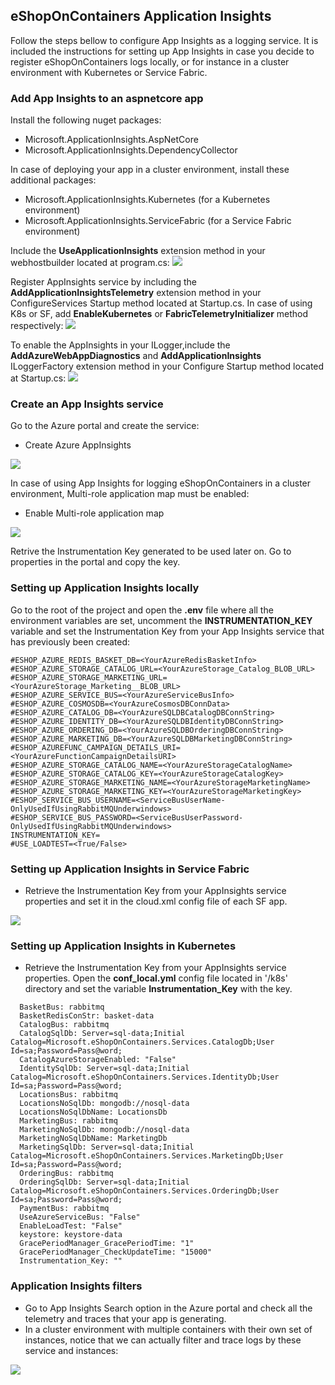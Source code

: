 ## eShopOnContainers Application Insights

Follow the steps bellow to configure App Insights as a logging service. It is included the instructions for setting up App Insights in case you decide to register eShopOnContainers logs locally, or for instance in a cluster environment with Kubernetes or Service Fabric.

### Add App Insights to an aspnetcore app
Install the following nuget packages:
* Microsoft.ApplicationInsights.AspNetCore
* Microsoft.ApplicationInsights.DependencyCollector

In case of deploying your app in a cluster environment, install these additional packages:
* Microsoft.ApplicationInsights.Kubernetes (for a Kubernetes environment)
* Microsoft.ApplicationInsights.ServiceFabric (for a Service Fabric environment)

Include the **UseApplicationInsights** extension method in your webhostbuilder located at program.cs:
<img src="https://github.com/dotnet-architecture/eShopOnContainers/blob/dev/img/appinsights/useappinsights-program.PNG">

Register AppInsights service by including the **AddApplicationInsightsTelemetry** extension method in your ConfigureServices Startup method located at Startup.cs. In case of using K8s or SF, add **EnableKubernetes** or **FabricTelemetryInitializer** method respectively:
<img src="https://github.com/dotnet-architecture/eShopOnContainers/blob/dev/img/appinsights/appinsights-register.PNG">

To enable the AppInsights in your ILogger,include the **AddAzureWebAppDiagnostics** and **AddApplicationInsights** ILoggerFactory extension method in your Configure Startup method located at Startup.cs:
<img src="https://github.com/dotnet-architecture/eShopOnContainers/blob/dev/img/appinsights/appinsights-loggerfactory.PNG">

### Create an App Insights service
Go to the Azure portal and create the service:
- Create Azure AppInsights
<img src="https://github.com/dotnet-architecture/eShopOnContainers/blob/dev/img/appinsights/create-insights.PNG">

In case of using App Insights for logging eShopOnContainers in a cluster environment, Multi-role application map must be enabled:
- Enable Multi-role application map
<img src="https://github.com/dotnet-architecture/eShopOnContainers/blob/dev/img/appinsights/settings-insights.PNG">

Retrive the Instrumentation Key generated to be used later on. Go to properties in the portal and copy the key.

### Setting up Application Insights locally
Go to the root of the project and open the **.env** file where all the environment variables are set, uncomment the **INSTRUMENTATION_KEY** variable and set the Instrumentation Key from your App Insights service that has previously been created: 

```
#ESHOP_AZURE_REDIS_BASKET_DB=<YourAzureRedisBasketInfo>
#ESHOP_AZURE_STORAGE_CATALOG_URL=<YourAzureStorage_Catalog_BLOB_URL>
#ESHOP_AZURE_STORAGE_MARKETING_URL=<YourAzureStorage_Marketing__BLOB_URL>
#ESHOP_AZURE_SERVICE_BUS=<YourAzureServiceBusInfo>
#ESHOP_AZURE_COSMOSDB=<YourAzureCosmosDBConnData>
#ESHOP_AZURE_CATALOG_DB=<YourAzureSQLDBCatalogDBConnString>
#ESHOP_AZURE_IDENTITY_DB=<YourAzureSQLDBIdentityDBConnString>
#ESHOP_AZURE_ORDERING_DB=<YourAzureSQLDBOrderingDBConnString>
#ESHOP_AZURE_MARKETING_DB=<YourAzureSQLDBMarketingDBConnString>
#ESHOP_AZUREFUNC_CAMPAIGN_DETAILS_URI=<YourAzureFunctionCampaignDetailsURI>
#ESHOP_AZURE_STORAGE_CATALOG_NAME=<YourAzureStorageCatalogName>
#ESHOP_AZURE_STORAGE_CATALOG_KEY=<YourAzureStorageCatalogKey>
#ESHOP_AZURE_STORAGE_MARKETING_NAME=<YourAzureStorageMarketingName>
#ESHOP_AZURE_STORAGE_MARKETING_KEY=<YourAzureStorageMarketingKey>
#ESHOP_SERVICE_BUS_USERNAME=<ServiceBusUserName-OnlyUsedIfUsingRabbitMQUnderwindows>
#ESHOP_SERVICE_BUS_PASSWORD=<ServiceBusUserPassword-OnlyUsedIfUsingRabbitMQUnderwindows>
INSTRUMENTATION_KEY=
#USE_LOADTEST=<True/False>
```

### Setting up Application Insights in Service Fabric 
- Retrieve the Instrumentation Key from your AppInsights service properties and set it in the cloud.xml config file of each SF app.
<img src="https://github.com/dotnet-architecture/eShopOnContainers/blob/dev/img/sf/set-instrumentationkey.PNG">

### Setting up Application Insights in Kubernetes
- Retrieve the Instrumentation Key from your AppInsights service properties. Open the **conf_local.yml** config file located in '/k8s' directory and set the variable **Instrumentation_Key** with the key.
```
  BasketBus: rabbitmq
  BasketRedisConStr: basket-data
  CatalogBus: rabbitmq
  CatalogSqlDb: Server=sql-data;Initial Catalog=Microsoft.eShopOnContainers.Services.CatalogDb;User Id=sa;Password=Pass@word;
  CatalogAzureStorageEnabled: "False"
  IdentitySqlDb: Server=sql-data;Initial Catalog=Microsoft.eShopOnContainers.Services.IdentityDb;User Id=sa;Password=Pass@word;
  LocationsBus: rabbitmq
  LocationsNoSqlDb: mongodb://nosql-data
  LocationsNoSqlDbName: LocationsDb
  MarketingBus: rabbitmq
  MarketingNoSqlDb: mongodb://nosql-data
  MarketingNoSqlDbName: MarketingDb
  MarketingSqlDb: Server=sql-data;Initial Catalog=Microsoft.eShopOnContainers.Services.MarketingDb;User Id=sa;Password=Pass@word;
  OrderingBus: rabbitmq
  OrderingSqlDb: Server=sql-data;Initial Catalog=Microsoft.eShopOnContainers.Services.OrderingDb;User Id=sa;Password=Pass@word;
  PaymentBus: rabbitmq
  UseAzureServiceBus: "False"
  EnableLoadTest: "False"
  keystore: keystore-data
  GracePeriodManager_GracePeriodTime: "1"
  GracePeriodManager_CheckUpdateTime: "15000"
  Instrumentation_Key: ""
```

### Application Insights filters
- Go to App Insights Search option in the Azure portal and check all the telemetry and traces that your app is generating.
- In a cluster environment with multiple containers with their own set of instances, notice that we can actually filter and trace logs by these service and instances: 
<img src="https://github.com/dotnet-architecture/eShopOnContainers/blob/dev/img/appinsights/appinsights-screenshot.PNG">
